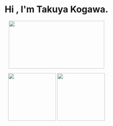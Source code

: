 <h1 align="center">
  Hi , I'm Takuya Kogawa.
</h1>

<p align="center">
  <img alt="" height="150px" width="300px" src="https://github-profile-summary-cards.vercel.app/api/cards/profile-details?username=rereal7&theme=solarized_dark">
</p>
<p align="center">
  <img alt="" height="150px" width="150px" src="https://github-readme-stats.vercel.app/api/top-langs/?username=rereal7&layout=compact&theme=radical">
  <img alt="" height="150px" width="150px" src="https://github-readme-stats.vercel.app/api?username=rereal7&show_icons=true&count_private=true&theme=radical">
</p>

